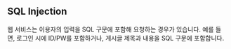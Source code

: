 ## SQL Injection

웹 서비스는 이용자의 입력을 SQL 구문에 포함해 요청하는 경우가 있습니다. 예를 들면, 로그인 시에 ID/PW를 포함하거나, 게시글 제목과 내용을 SQL 구문에 포함합니다.
